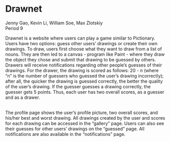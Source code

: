 # Drawnet
Jenny Gao, Kevin Li, William Soe, Max Zlotskiy <br>
Period 9

Drawnet is a website where users can play a game similar to Pictionary.  Users have two options: guess other users’ drawings or create their own drawings.  To draw, users first choose what they want to draw from a list of nouns.  They are then led to a canvas - program like Paint - where they draw the object they chose and submit that drawing to be guessed by others.  Drawers will receive notifications regarding other people’s guesses of their drawings.  For the drawer, the drawing is scored as follows: 20 - <i> n </i>(where “n” is the number of guessers who guessed the user’s drawing incorrectly); after all, the quicker the drawing is guessed correctly, the better the quality of the user’s drawing. If the guesser guesses a drawing correctly, the guesser gets 5 points. Thus, each user has two overall scores, as a guesser and as a drawer.  <br><br>

The profile page shows the user’s profile picture, two overall scores, and his/her best and worst drawing. All drawings created by the user and scores for each drawing can be accessed in the “gallery” page. Users can also see their guesses for other users’ drawings on the “guessed” page.  All notifications are also available in the “notifications” page.

